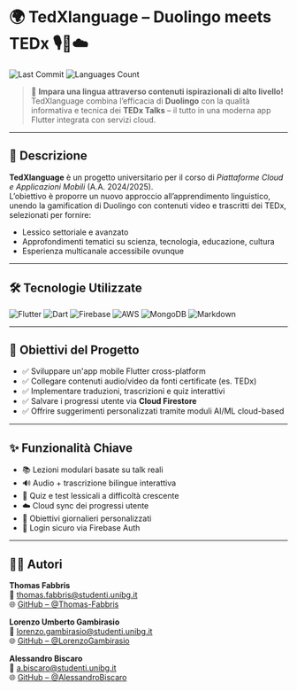 # 🌍 TedXlanguage – Duolingo meets TEDx 🎙️📱☁️

![Last Commit](https://img.shields.io/github/last-commit/Thomas-Fabbris/PiattaformeCloudMobile?style=for-the-badge)
![Languages Count](https://img.shields.io/github/languages/count/Thomas-Fabbris/PiattaformeCloudMobile?style=for-the-badge)

> 📲 **Impara una lingua attraverso contenuti ispirazionali di alto livello!**  
> TedXlanguage combina l’efficacia di **Duolingo** con la qualità informativa e tecnica dei **TEDx Talks** – il tutto in una moderna app Flutter integrata con servizi cloud.  

---

## 📌 Descrizione

**TedXlanguage** è un progetto universitario per il corso di *Piattaforme Cloud e Applicazioni Mobili* (A.A. 2024/2025).  
L’obiettivo è proporre un nuovo approccio all’apprendimento linguistico, unendo la gamification di Duolingo con contenuti video e trascritti dei TEDx, selezionati per fornire:

- Lessico settoriale e avanzato  
- Approfondimenti tematici su scienza, tecnologia, educazione, cultura  
- Esperienza multicanale accessibile ovunque

---

## 🛠️ Tecnologie Utilizzate

![Flutter](https://img.shields.io/badge/Flutter-02569B?logo=flutter&logoColor=white&style=for-the-badge)
![Dart](https://img.shields.io/badge/Dart-0175C2?logo=dart&logoColor=white&style=for-the-badge)
![Firebase](https://img.shields.io/badge/Firebase-FFCA28?logo=firebase&logoColor=black&style=for-the-badge)
![AWS](https://img.shields.io/badge/AWS-FF9900?logo=amazon-aws&logoColor=black&style=for-the-badge)
![MongoDB](https://img.shields.io/badge/MongoDB-47A248?logo=mongodb&logoColor=white&style=for-the-badge)
![Markdown](https://img.shields.io/badge/Markdown-000?logo=markdown&logoColor=white&style=for-the-badge)

---

## 🎯 Obiettivi del Progetto

- ✅ Sviluppare un'app mobile Flutter cross-platform
- ✅ Collegare contenuti audio/video da fonti certificate (es. TEDx)
- ✅ Implementare traduzioni, trascrizioni e quiz interattivi
- ✅ Salvare i progressi utente via **Cloud Firestore**
- ✅ Offrire suggerimenti personalizzati tramite moduli AI/ML cloud-based

---

## ✨ Funzionalità Chiave

- 📚 Lezioni modulari basate su talk reali
- 🔊 Audio + trascrizione bilingue interattiva
- 🧠 Quiz e test lessicali a difficoltà crescente
- ☁️ Cloud sync dei progressi utente
- 🎯 Obiettivi giornalieri personalizzati
- 🔐 Login sicuro via Firebase Auth

---


## 👨‍💻 Autori

**Thomas Fabbris**  
📧 [thomas.fabbris@studenti.unibg.it](mailto:thomas.fabbris@studenti.unibg.it)  
🌐 [GitHub – @Thomas-Fabbris](https://github.com/Thomas-Fabbris)

**Lorenzo Umberto Gambirasio**  
📧 [lorenzo.gambirasio@studenti.unibg.it](mailto:l.gambirasio3@studenti.unibg.it)  
🌐 [GitHub – @LorenzoGambirasio](https://github.com/LorenzoGambirasio)

**Alessandro Biscaro**  
📧 [a.biscaro@studenti.unibg.it](mailto:a.biscaro@studenti.unibg.it)  
🌐 [GitHub – @AlessandroBiscaro](https://github.com/AlessandroBiscaro)
